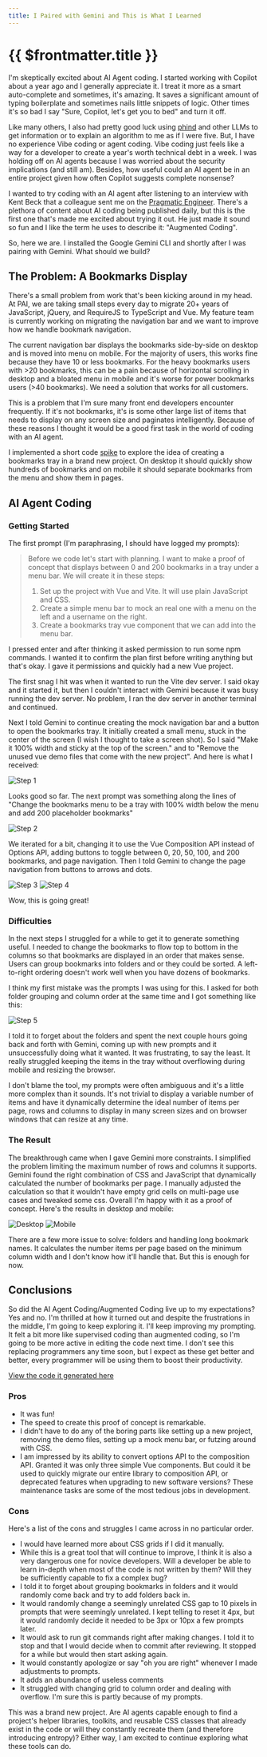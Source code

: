 ```yaml
---
title: I Paired with Gemini and This is What I Learned
---
```


# {{ $frontmatter.title }}

I'm skeptically excited about AI Agent coding. I started working with Copilot about a year ago and I generally appreciate it. I treat it more as a smart auto-complete and sometimes, it's amazing. It saves a significant amount of typing boilerplate and sometimes nails little snippets of logic. Other times it's so bad I say "Sure, Copilot, let's get you to bed" and turn it off.

Like many others, I also had pretty good luck using [phind](https://www.phind.com) and other LLMs to get information or to explain an algorithm to me as if I were five. But, I have no experience Vibe coding or agent coding. Vibe coding just feels like a way for a developer to create a year's worth technical debt in a week. I was holding off on AI agents because I was worried about the security implications (and still am). Besides, how useful could an AI agent be in an entire project given how often Copilot suggests complete nonsense?

I wanted to try coding with an AI agent after listening to an interview with Kent Beck that a colleague sent me on the [Pragmatic Engineer](https://newsletter.pragmaticengineer.com/p/tdd-ai-agents-and-coding-with-kent). There's a plethora of content about AI coding being published daily, but this is the first one that's made me excited about trying it out. He just made it sound so fun and I like the term he uses to describe it: "Augmented Coding".

So, here we are. I installed the Google Gemini CLI and shortly after I was pairing with Gemini. What should we build?

## The Problem: A Bookmarks Display

There's a small problem from work that's been kicking around in my head. At PAI, we are taking small steps every day to migrate 20+ years of JavaScript, jQuery, and RequireJS to TypeScript and Vue. My feature team is currently working on migrating the navigation bar and we want to improve how we handle bookmark navigation.

The current navigation bar displays the bookmarks side-by-side on desktop and is moved into menu on mobile. For the majority of users, this works fine because they have 10 or less bookmarks. For the heavy bookmarks users with >20 bookmarks, this can be a pain because of horizontal scrolling in desktop and a bloated menu in mobile and it's worse for power bookmarks users (>40 bookmarks). We need a solution that works for all customers.

This is a problem that I'm sure many front end developers encounter frequently. If it's not bookmarks, it's is some other large list of items that needs to display on any screen size and paginates intelligently. Because of these reasons I thought it would be a good first task in the world of coding with an AI agent.

I implemented a short code [spike](https://en.wikipedia.org/wiki/Spike_(software_development)) to explore the idea of creating a bookmarks tray in a brand new project. On desktop it should quickly show hundreds of bookmarks and on mobile it should separate bookmarks from the menu and show them in pages.

## AI Agent Coding

### Getting Started

The first prompt (I'm paraphrasing, I should have logged my prompts):

> Before we code let's start with planning. I want to make a proof of concept that displays between 0 and 200 bookmarks in a tray under a menu bar. We will create it in these steps:
>
> 1. Set up the project with Vue and Vite. It will use plain JavaScript and CSS.
> 2. Create a simple menu bar to mock an real one with a menu on the left and a username on the right.
> 3. Create a bookmarks tray vue component that we can add into the menu bar.

I pressed enter and after thinking it asked permission to run some npm commands. I wanted it to confirm the plan first before writing anything but that's okay. I gave it permissions and quickly had a new Vue project.

The first snag I hit was when it wanted to run the Vite dev server. I said okay and it started it, but then I couldn't interact with Gemini because it was busy running the dev server. No problem, I ran the dev server in another terminal and continued.

Next I told Gemini to continue creating the mock navigation bar and a button to open the bookmarks tray. It initially created a small menu, stuck in the center of the screen (I wish I thought to take a screen shot). So I said "Make it 100% width and sticky at the top of the screen." and to "Remove the unused vue demo files that come with the new project". And here is what I received:

![Step 1](/public/posts/gemini/step1.png "Step 1: Mock menu bar and bookmarks")

Looks good so far. The next prompt was something along the lines of "Change the bookmarks menu to be a tray with 100% width below the menu and add 200 placeholder bookmarks"

![Step 2](/public/posts/gemini/step2.png "Step 2: Bookmarks converted to a tray")

We iterated for a bit, changing it to use the Vue Composition API instead of Options API, adding buttons to toggle between 0, 20, 50, 100, and 200 bookmarks, and page navigation. Then I told Gemini to change the page navigation from buttons to arrows and dots.

![Step 3](/public/posts/gemini/step3.png "Step 3: Page navigation")
![Step 4](/public/posts/gemini/step4.png "Step 4: Arrows and Dots")

Wow, this is going great!

### Difficulties

In the next steps I struggled for a while to get it to generate something useful. I needed to change the bookmarks to flow top to bottom in the columns so that bookmarks are displayed in an order that makes sense. Users can group bookmarks into folders and or they could be sorted. A left-to-right ordering doesn't work well when you have dozens of bookmarks.

I think my first mistake was the prompts I was using for this. I asked for both folder grouping and column order at the same time and I got something like this:

![Step 5](/public/posts/gemini/step5.png "Step 5: Struggling with order")

I told it to forget about the folders and spent the next couple hours going back and forth with Gemini, coming up with new prompts and it unsuccessfully doing what it wanted. It was frustrating, to say the least. It really struggled keeping the items in the tray without overflowing during mobile and resizing the browser.

I don't blame the tool, my prompts were often ambiguous and it's a little more complex than it sounds. It's not trivial to display a variable number of items and have it dynamically determine the ideal number of items per page, rows and columns to display in many screen sizes and on browser windows that can resize at any time.

### The Result

The breakthrough came when I gave Gemini more constraints. I simplified the problem limiting the maximum number of rows and columns it supports. Gemini found the right combination of CSS and JavaScript that dynamically calculated the number of bookmarks per page. I manually adjusted the calculation so that it wouldn't have empty grid cells on multi-page use cases and tweaked some css. Overall I'm happy with it as a proof of concept. Here's the results in desktop and mobile:

![Desktop](/public/posts/gemini/final.png "Final result in desktop")
![Mobile](/public/posts/gemini/mobile.png "Final result in mobile")

There are a few more issue to solve: folders and handling long bookmark names. It calculates the number items per page based on the minimum column width and I don't know how it'll handle that. But this is enough for now.

## Conclusions

So did the AI Agent Coding/Augmented Coding live up to my expectations? Yes and no. I'm thrilled at how it turned out and despite the frustrations in the middle, I'm going to keep exploring it. I'll keep improving my prompting. It felt a bit more like supervised coding than augmented coding, so I'm going to be more active in editing the code next time. I don't see this replacing programmers any time soon, but I expect as these get better and better, every programmer will be using them to boost their productivity.

[View the code it generated here](https://github.com/elmoren/bookmark-playground)

### Pros

- It was fun!
- The speed to create this proof of concept is remarkable.
- I didn't have to do any of the boring parts like setting up a new project, removing the demo files, setting up a mock menu bar, or futzing around with CSS.
- I am impressed by its ability to convert options API to the composition API. Granted it was only three simple Vue components. But could it be used to quickly migrate our entire library to composition API, or deprecated features when upgrading to new software versions? These maintenance tasks are some of the most tedious jobs in development.

### Cons

Here's a list of the cons and struggles I came across in no particular order.

- I would have learned more about CSS grids if I did it manually.
- While this is a great tool that will continue to improve, I think it is also a very dangerous one for novice developers. Will a developer be able to learn in-depth when most of the code is not written by them? Will they be sufficiently capable to fix a complex bug?
- I told it to forget about grouping bookmarks in folders and it would randomly come back and try to add folders back in.
- It would randomly change a seemingly unrelated CSS gap to 10 pixels in prompts that were seemingly unrelated. I kept telling to reset it 4px, but it would randomly decide it needed to be 3px or 10px a few prompts later.
- It would ask to run git commands right after making changes. I told it to stop and that I would decide when to commit after reviewing. It stopped for a while but would then start asking again.
- It would constantly apologize or say "oh you are right" whenever I made adjustments to prompts.
- It adds an abundance of useless comments
- It struggled with changing grid to column order and dealing with overflow. I'm sure this is partly because of my prompts.

This was a brand new project. Are AI agents capable enough to find a project's helper libraries, toolkits, and reusable CSS classes that already exist in the code or will they constantly recreate them (and therefore introducing entropy)? Either way, I am excited to continue exploring what these tools can do.
